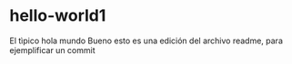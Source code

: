 hello-world1
============

El tìpico hola mundo
Bueno esto es una edición del archivo readme, para ejemplificar un commit
